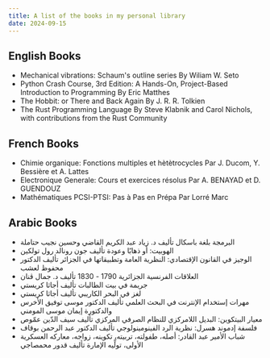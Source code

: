 ```yaml
---
title: A list of the books in my personal library
date: 2024-09-15
---
```

## English Books

- Mechanical vibrations: Schaum's outline series By Wiliam W. Seto
- Python Crash Course, 3rd Edition: A Hands-On, Project-Based Introduction to Programming By Eric Matthes
- The Hobbit: or There and Back Again By J. R. R. Tolkien
- The Rust Programming Language By Steve Klabnik and Carol Nichols, with contributions from the Rust Community

## French Books

- Chimie organique: Fonctions multiples et hètètrocycles Par J. Ducom, Y. Bessière et A. Lattes
- Electronique Generale: Cours et exercices résolus Par A. BENAYAD et D. GUENDOUZ
- Mathématiques PCSI-PTSI: Pas à Pas en Prépa Par Lorré Marc

## Arabic Books

- البرمجة بلغة باسكال تأليف د. زياد عبد الكريم القاضي وحسين نجيب حتاملة
- الهوبيت: أو ذهابًا وعودة تأليف جون رونالد رول تولكين
- الوجيز في القانون الإقتصادي: النظرية العامة وتطبيقاتها في الجزائر تأليف الدكتور محفوظ لعشب
- العلاقات الفرنسية الجزائرية 1790 - 1830 تأليف د. جمال ڨنان
- جريمة في بيت الطالبات تأليف أجاثا كريستي
- لغز في البحر الكاريبي تأليف أجاثا كريستي
- مهرات إستخدام الإنترنت في البحث العلمي تأليف الدكتور موسى توفيق الأخرس والدكتورة إيمان موسى المومني
- معيار البيتكوين: البديل اللامركزي للنظام الصرفي المركزي تأليف سيف الدّين عمّوص
- فلسفة إدموند هسرل: نظرية الرد الفينومينولوجي تأليف الدكتور عبد الرحمن بوقاف
- شباب الأمير عبد القادر: أصله، طفولته، تربيته، تكوينه، زواجه، معاركه العسكرية الأولى، تولِّيه الإمارة تأليف قدور محمصاجي
